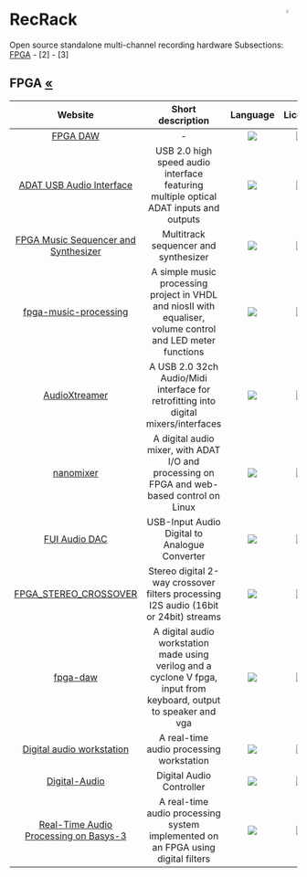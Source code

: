 # RecRack <img align="right" alt="WIP" src="https://user-images.githubusercontent.com/171307/210726270-adc28ba9-dada-42cf-b53e-b01d03e3dca7.png" width="4%" />
Open source standalone multi-channel recording hardware
Subsections: [FPGA](README.md#fpga-) - [2] - [3]

## FPGA [«](README.md#--)
|Website|Short description|Language|License|Last commit|
|:-:|:-:|:-:|:-:|:-:|
|[FPGA DAW](https://github.com/epritchard13/FPGA-DAW#readme)|-|[![](https://img.shields.io/github/languages/top/epritchard13/FPGA-DAW?color=pink&style=flat-square)](https://github.com/epritchard13/FPGA-DAW/graphs/contributors)|[![](https://flat.badgen.net/github/license/epritchard13/FPGA-DAW?label=)](https://github.com/epritchard13/FPGA-DAW/blob/master/LICENSE)|[![](https://flat.badgen.net/github/last-commit/epritchard13/FPGA-DAW/main?label=)](https://github.com/epritchard13/FPGA-DAW/graphs/code-frequency)|
|[ADAT USB Audio Interface](https://github.com/hansfbaier/adat-usb2-audio-interface#readme)|USB 2.0 high speed audio interface featuring multiple optical ADAT inputs and outputs|[![](https://img.shields.io/github/languages/top/hansfbaier/adat-usb2-audio-interface?color=pink&style=flat-square)](https://github.com/hansfbaier/adat-usb2-audio-interface/graphs/contributors)|[![](https://flat.badgen.net/github/license/hansfbaier/adat-usb2-audio-interface?label=)](https://github.com/hansfbaier/adat-usb2-audio-interface/blob/master/LICENSE)|[![](https://flat.badgen.net/github/last-commit/hansfbaier/adat-usb2-audio-interface/main?label=)](https://github.com/hansfbaier/adat-usb2-audio-interface/graphs/code-frequency)|
|[FPGA Music Sequencer and Synthesizer](https://github.com/cyb0124/FPGA-Music#readme)|Multitrack sequencer and synthesizer|[![](https://img.shields.io/github/languages/top/cyb0124/FPGA-Music?color=pink&style=flat-square)](https://github.com/cyb0124/FPGA-Music/graphs/contributors)|[![](https://flat.badgen.net/github/license/cyb0124/FPGA-Music?label=)](https://github.com/cyb0124/FPGA-Music/blob/master/LICENSE)|[![](https://flat.badgen.net/github/last-commit/cyb0124/FPGA-Music/master?label=)](https://github.com/cyb0124/FPGA-Music/graphs/code-frequency)|
|[fpga-music-processing](https://github.com/nisanthmathew/fpga-music-processing#readme)|A simple music processing project in VHDL and niosII with equaliser, volume control and LED meter functions|[![](https://img.shields.io/github/languages/top/nisanthmathew/fpga-music-processing?color=pink&style=flat-square)](https://github.com/nisanthmathew/fpga-music-processing/graphs/contributors)|[![](https://flat.badgen.net/github/license/nisanthmathew/fpga-music-processing?label=)](https://github.com/nisanthmathew/fpga-music-processing/blob/master/LICENSE)|[![](https://flat.badgen.net/github/last-commit/nisanthmathew/fpga-music-processing/master?label=)](https://github.com/nisanthmathew/fpga-music-processing/graphs/code-frequency)|
|[AudioXtreamer](https://github.com/eltortugo/audioxtreamer#readme)|A USB 2.0 32ch Audio/Midi interface for retrofitting into digital mixers/interfaces|[![](https://img.shields.io/github/languages/top/eltortugo/audioxtreamer?color=pink&style=flat-square)](https://github.com/eltortugo/audioxtreamer/graphs/contributors)|[![](https://flat.badgen.net/github/license/eltortugo/audioxtreamer?label=)](https://github.com/eltortugo/audioxtreamer/blob/master/LICENSE)|[![](https://flat.badgen.net/github/last-commit/eltortugo/audioxtreamer/master?label=)](https://github.com/eltortugo/audioxtreamer/graphs/code-frequency)|
|[nanomixer](http://nanomixer.blogspot.com/)|A digital audio mixer, with ADAT I/O and processing on FPGA and web-based control on Linux|[![](https://img.shields.io/github/languages/top/nanomixer/nanomixer?color=pink&style=flat-square)](https://github.com/nanomixer/nanomixer/graphs/contributors)|[![](https://flat.badgen.net/github/license/nanomixer/nanomixer?label=)](https://github.com/nanomixer/nanomixer/blob/master/LICENSE)|[![](https://flat.badgen.net/github/last-commit/nanomixer/nanomixer/master?label=)](https://github.com/nanomixer/nanomixer/graphs/code-frequency)|
|[FUI Audio DAC](https://sourceforge.net/p/fui-audio-dac/wiki/Introduction/)|USB-Input Audio Digital to Analogue Converter|[![](https://img.shields.io/github/languages/top/jpt13653903/FUI-Audio-DAC?color=pink&style=flat-square)](https://github.com/jpt13653903/FUI-Audio-DAC/graphs/contributors)|[![](https://flat.badgen.net/github/license/jpt13653903/FUI-Audio-DAC?label=)](https://github.com/jpt13653903/FUI-Audio-DAC/blob/master/LICENSE)|[![](https://flat.badgen.net/github/last-commit/jpt13653903/FUI-Audio-DAC/master?label=)](https://github.com/jpt13653903/FUI-Audio-DAC/graphs/code-frequency)|
|[FPGA_STEREO_CROSSOVER](https://github.com/har-in-air/FPGA_STEREO_CROSSOVER#readme)|Stereo digital 2-way crossover filters processing I2S audio (16bit or 24bit) streams|[![](https://img.shields.io/github/languages/top/har-in-air/FPGA_STEREO_CROSSOVER?color=pink&style=flat-square)](https://github.com/har-in-air/FPGA_STEREO_CROSSOVER/graphs/contributors)|[![](https://flat.badgen.net/github/license/har-in-air/FPGA_STEREO_CROSSOVER?label=)](https://github.com/har-in-air/FPGA_STEREO_CROSSOVER/blob/master/LICENSE)|[![](https://flat.badgen.net/github/last-commit/har-in-air/FPGA_STEREO_CROSSOVER/master?label=)](https://github.com/har-in-air/FPGA_STEREO_CROSSOVER/graphs/code-frequency)|
|[fpga-daw](https://github.com/DanNicolau/fpga-daw#readme)|A digital audio workstation made using verilog and a cyclone V fpga, input from keyboard, output to speaker and vga|[![](https://img.shields.io/github/languages/top/DanNicolau/fpga-daw?color=pink&style=flat-square)](https://github.com/DanNicolau/fpga-daw/graphs/contributors)|[![](https://flat.badgen.net/github/license/DanNicolau/fpga-daw?label=)](https://github.com/DanNicolau/fpga-daw/blob/master/LICENSE)|[![](https://flat.badgen.net/github/last-commit/DanNicolau/fpga-daw/master?label=)](https://github.com/DanNicolau/fpga-daw/graphs/code-frequency)|
|[Digital audio workstation](https://github.com/davidebrescia/FPGA_digital_audio_workstation#readme)|A real-time audio processing workstation|[![](https://img.shields.io/github/languages/top/davidebrescia/FPGA_digital_audio_workstation?color=pink&style=flat-square)](https://github.com/davidebrescia/FPGA_digital_audio_workstation/graphs/contributors)|[![](https://flat.badgen.net/github/license/davidebrescia/FPGA_digital_audio_workstation?label=)](https://github.com/davidebrescia/FPGA_digital_audio_workstation/blob/master/LICENSE)|[![](https://flat.badgen.net/github/last-commit/davidebrescia/FPGA_digital_audio_workstation/main?label=)](https://github.com/davidebrescia/FPGA_digital_audio_workstation/graphs/code-frequency)|
|[Digital-Audio](https://github.com/n-wagner/Digital-Audio#readme)|Digital Audio Controller|[![](https://img.shields.io/github/languages/top/n-wagner/Digital-Audio?color=pink&style=flat-square)](https://github.com/n-wagner/Digital-Audio/graphs/contributors)|[![](https://flat.badgen.net/github/license/n-wagner/Digital-Audio?label=)](https://github.com/n-wagner/Digital-Audio/blob/master/LICENSE)|[![](https://flat.badgen.net/github/last-commit/n-wagner/Digital-Audio/main?label=)](https://github.com/n-wagner/Digital-Audio/graphs/code-frequency)|
|[Real-Time Audio Processing on Basys-3](https://github.com/wasid-malik/real-time-audio-processing#readme)|A real-time audio processing system implemented on an FPGA using digital filters|[![](https://img.shields.io/github/languages/top/wasid-malik/real-time-audio-processing?color=pink&style=flat-square)](https://github.com/wasid-malik/real-time-audio-processing/graphs/contributors)|[![](https://flat.badgen.net/github/license/wasid-malik/real-time-audio-processing?label=)](https://github.com/wasid-malik/real-time-audio-processing/blob/master/LICENSE)|[![](https://flat.badgen.net/github/last-commit/wasid-malik/real-time-audio-processing/main?label=)](https://github.com/wasid-malik/real-time-audio-processing/graphs/code-frequency)|
